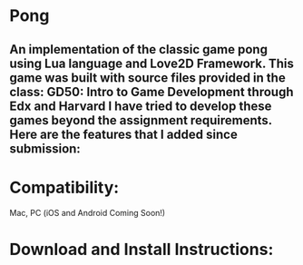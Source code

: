 # Pong

An implementation of the classic game pong using Lua language and Love2D Framework. 
This game was built with source files provided in the class:
GD50: Intro to Game Development through Edx and Harvard
I have tried to develop these games beyond the assignment requirements.
Here are the features that I added since submission:
-

# Compatibility:
Mac, PC (iOS and Android Coming Soon!)

# Download and Install Instructions:
